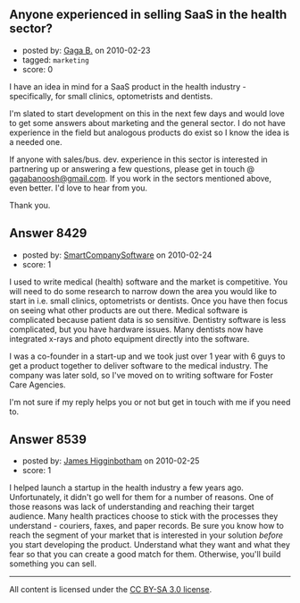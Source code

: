 ## Anyone experienced in selling SaaS in the health sector?

- posted by: [Gaga B.](https://stackexchange.com/users/-1/2641-gaga-b) on 2010-02-23
- tagged: `marketing`
- score: 0

I have an idea in mind for a SaaS product in the health industry - specifically, for small clinics, optometrists and dentists. 

I'm slated to start development on this in the next few days and would love to get some answers about marketing and the general sector. I do not have experience in the field but analogous products do exist so I know the idea is a needed one.

If anyone with sales/bus. dev. experience in this sector is interested in partnering up or answering a few questions, please get in touch @ gagabanoosh@gmail.com. If you work in the sectors mentioned above, even better. I'd love to hear from you.

Thank you.


## Answer 8429

- posted by: [SmartCompanySoftware](https://stackexchange.com/users/-1/1629-smartcompanysoftware) on 2010-02-24
- score: 1

I used to write medical (health) software and the market is competitive. You will need to do some research to narrow down the area you would like to start in i.e. small clinics, optometrists or dentists. Once you have then focus on seeing what other products are out there. Medical software is complicated because patient data is so sensitive. Dentistry software is less complicated, but you have hardware issues. Many dentists now have integrated x-rays and photo equipment directly into the software.

I was a co-founder in a start-up and we took just over 1 year with 6 guys to get a product together to deliver software to the medical industry. The company was later sold, so I've moved on to writing software for Foster Care Agencies.

I'm not sure if my reply helps you or not but get in touch with me if you need to.




## Answer 8539

- posted by: [James Higginbotham](https://stackexchange.com/users/-1/2497-james-higginbotham) on 2010-02-25
- score: 1

I helped launch a startup in the health industry a few years ago. Unfortunately, it didn't go well for them for a number of reasons. One of those reasons was lack of understanding and reaching their target audience. Many health practices choose to stick with the processes they understand - couriers, faxes, and paper records. Be sure you know how to reach the segment of your market that is interested in your solution *before* you start developing the product. Understand what they want and what they fear so that you can create a good match for them. Otherwise, you'll build something you can sell.



---

All content is licensed under the [CC BY-SA 3.0 license](https://creativecommons.org/licenses/by-sa/3.0/).
